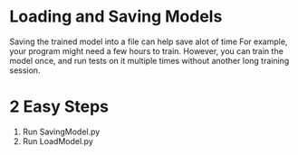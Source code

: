 # Loading and Saving Models
Saving the trained model into a file can help save alot of time
For example, your program might need a few hours to train. However, you can train the model once, and run tests on it multiple times without another long training session.

# 2 Easy Steps
1. Run SavingModel.py
2. Run LoadModel.py
